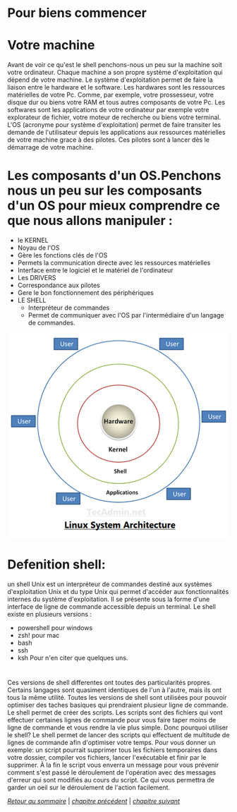 # Pour biens commencer
# Votre machine
Avant de voir ce qu'est le shell penchons-nous un peu sur la machine soit votre ordinateur. Chaque machine a son propre système d'exploitation
qui dépend de votre machine. Le système d'exploitation permet de faire la liaison entre le hardware et le software. Les hardwares sont les ressources matérielles de votre Pc.
Comme, par exemple, votre prossesseur, votre disque dur ou biens votre RAM et tous autres composants de votre Pc.
Les softwares sont les applications de votre ordinateur par exemple votre explorateur de fichier, votre moteur de recherche ou biens votre terminal.
L'OS (acronyme pour système d'exploitation) permet de faire transiter les demande de l'utilisateur depuis les applications aux ressources matérielles de votre machine grace à des pilotes. Ces pilotes sont à lancer dès le démarrage de votre machine.

# Les composants d'un OS.Penchons nous un peu sur les composants d'un OS pour mieux comprendre ce que nous allons manipuler :
* le KERNEL
* Noyau de l'OS
* Gère les fonctions clés de l'OS
* Permets la communication directe avec les ressources matérielles
* Interface entre le logiciel et le matériel de l'ordinateur
* Les DRIVERS
* Correspondance aux pilotes
* Gere le bon fonctionnement des périphériques
* LE SHELL
  * Interpréteur de commandes
  * Permet de communiquer avec l'OS par l'intermédiaire d'un langage de commandes.
  
![Schéma du système d'exploitation](./picture/architecture.png)

# Defenition shell:
un shell Unix est un interpréteur de commandes destiné aux systèmes d'exploitation Unix et du type Unix qui permet d'accéder aux fonctionnalités internes du système d'exploitation.
Il se présente sous la forme d'une interface de ligne de commande accessible depuis un terminal. Le shell existe en plusieurs versions :
- powershell pour windows
- zsh! pour mac
- bash
- ssh
- ksh
Pour n'en citer que quelques uns.
# 
Ces versions de shell differentes ont toutes des particularités propres. Certains langages sont quasiment identiques de l'un à l'autre, mais ils ont tous la même utilité.
Toutes les versions de shell sont utilisées pour pouvoir optimiser des taches basiques qui prendraient plusieur ligne de commande. Le shell permet de créer des scripts.
Les scripts sont des fichiers qui vont effectuer certaines lignes de commande pour vous faire taper moins de ligne de commande et vous rendre la vie plus simple.
Donc pourquoi utiliser le shell? Le shell permet de lancer des scripts qui effectuent de multitude de lignes de commande afin d'optimiser votre temps.
Pour vous donner un exemple:
un script pourrait supprimer tous les fichiers temporaires dans votre dossier, compiler vos fichiers, lancer l'exécutable et finir par le supprimer.
À la fin le script vous enverra un message pour vous prévenir comment s'est passé le  déroulement de l'opération avec des messages d'erreur qui sont modifiés au cours du script.
Ce qui vous permettra de garder un oeil sur le déroulement de l'action facilement.

*[Retour au sommaire](./README.md)* | *[chapitre précédent](./README.md)* | *[chapitre suivant](https://github.com/lancelot260/linux/blob/main/commande.md)*
